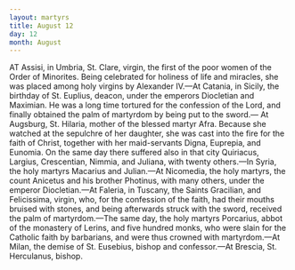 ```yaml
---
layout: martyrs
title: August 12
day: 12
month: August
---
```

AT Assisi, in Umbria, St. Clare, virgin, the first
of the poor women of the Order of Minorites.
Being celebrated for holiness of life and miracles,
she was placed among holy virgins by Alexander
IV.&mdash;At Catania, in Sicily, the birthday of St.
Euplius, deacon, under the emperors Diocletian
and Maximian. He was a long time tortured for
the confession of the Lord, and finally obtained the
palm of martyrdom by being put to the sword.&mdash;
At Augsburg, St. Hilaria, mother of the blessed
martyr Afra. Because she watched at the sepulchre of her daughter, she was cast into the fire for
the faith of Christ, together with her maid-servants
Digna, Euprepia, and Eunomia. On the same day
there suffered also in that city Quiriacus, Largius,
Crescentian, Nimmia, and Juliana, with twenty
others.&mdash;In Syria, the holy martyrs Macarius and
Julian.&mdash;At Nicomedia, the holy martyrs, the count
Anicetus and his brother Photinus, with many others,
under the emperor Diocletian.&mdash;At Faleria, in
Tuscany, the Saints Gracilian, and Felicissima,
virgin, who, for the confession of the faith, had
their mouths bruised with stones, and being afterwards struck with the sword, received the palm of
martyrdom.&mdash;The same day, the holy martyrs Porcarius, abbot of the monastery of Lerins, and five
hundred monks, who were slain for the Catholic
faith by barbarians, and were thus crowned with
martyrdom.&mdash;At Milan, the demise of St. Eusebius,
bishop and confessor.&mdash;At Brescia, St. Herculanus,
bishop.

